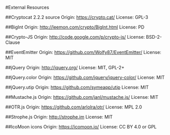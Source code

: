 #External Resources

##Cryptocat 2.2.2 source
Origin: https://crypto.cat/
License: GPL-3

##BigInt
Origin: http://leemon.com/crypto/BigInt.html
License: PD

##Crypto-JS
Origin: http://code.google.com/p/crypto-js/
License: BSD-2-Clause

##EventEmitter
Origin: https://github.com/Wolfy87/EventEmitter/
License: MIT

##jQuery
Origin: http://jquery.org/
License: MIT, GPL-2+

##jQuery.color
Origin: https://github.com/jquery/jquery-color/
License: MIT

##jQuery.utip
Origin: https://github.com/symeapp/utip
License: MIT

##Mustache.js
Origin: https://github.com/janl/mustache.js/
License: MIT

##OTR.js
Origin: https://github.com/arlolra/otr/
License: MPL 2.0

##Strophe.js
Origin: http://strophe.im
License: MIT

##IcoMoon icons
Origin: https://icomoon.io/
License: CC BY 4.0 or GPL
